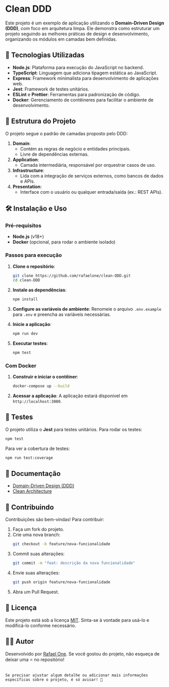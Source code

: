 # Clean DDD

Este projeto é um exemplo de aplicação utilizando o **Domain-Driven Design (DDD)**, com foco em arquitetura limpa. Ele demonstra como estruturar um projeto seguindo as melhores práticas de design e desenvolvimento, organizando os módulos em camadas bem definidas.

## 🚀 Tecnologias Utilizadas

- **Node.js**: Plataforma para execução do JavaScript no backend.
- **TypeScript**: Linguagem que adiciona tipagem estática ao JavaScript.
- **Express**: Framework minimalista para desenvolvimento de aplicações web.
- **Jest**: Framework de testes unitários.
- **ESLint** e **Prettier**: Ferramentas para padronização de código.
- **Docker**: Gerenciamento de contêineres para facilitar o ambiente de desenvolvimento.

## 📂 Estrutura do Projeto

O projeto segue o padrão de camadas proposto pelo DDD:

1. **Domain**:
   - Contém as regras de negócio e entidades principais.
   - Livre de dependências externas.
2. **Application**:
   - Camada intermediária, responsável por orquestrar casos de uso.
3. **Infrastructure**:
   - Lida com a integração de serviços externos, como bancos de dados e APIs.
4. **Presentation**:
   - Interface com o usuário ou qualquer entrada/saída (ex.: REST APIs).

## 🛠️ Instalação e Uso

### Pré-requisitos

- **Node.js** (v18+)
- **Docker** (opcional, para rodar o ambiente isolado)

### Passos para execução

1. **Clone o repositório**:

   ```bash
   git clone https://github.com/rafaelone/clean-DDD.git
   cd clean-DDD
   ```

2. **Instale as dependências**:

   ```bash
   npm install
   ```

3. **Configure as variáveis de ambiente**:
   Renomeie o arquivo `.env.example` para `.env` e preencha as variáveis necessárias.

4. **Inicie a aplicação**:

   ```bash
   npm run dev
   ```

5. **Executar testes**:
   ```bash
   npm test
   ```

### Com Docker

1. **Construir e iniciar o contêiner**:

   ```bash
   docker-compose up --build
   ```

2. **Acessar a aplicação**:
   A aplicação estará disponível em `http://localhost:3000`.

## 🧪 Testes

O projeto utiliza o **Jest** para testes unitários. Para rodar os testes:

```bash
npm test
```

Para ver a cobertura de testes:

```bash
npm run test:coverage
```

## 📖 Documentação

- [Domain-Driven Design (DDD)](https://www.domainlanguage.com/ddd/)
- [Clean Architecture](https://8thlight.com/blog/uncle-bob/2012/08/13/the-clean-architecture.html)

## 🤝 Contribuindo

Contribuições são bem-vindas! Para contribuir:

1. Faça um fork do projeto.
2. Crie uma nova branch:
   ```bash
   git checkout -b feature/nova-funcionalidade
   ```
3. Commit suas alterações:
   ```bash
   git commit -m "feat: descrição da nova funcionalidade"
   ```
4. Envie suas alterações:
   ```bash
   git push origin feature/nova-funcionalidade
   ```
5. Abra um Pull Request.

## 📝 Licença

Este projeto está sob a licença [MIT](LICENSE). Sinta-se à vontade para usá-lo e modificá-lo conforme necessário.

## 👨‍💻 Autor

Desenvolvido por [Rafael One](https://github.com/rafaelone). Se você gostou do projeto, não esqueça de deixar uma ⭐ no repositório!

```

Se precisar ajustar algum detalhe ou adicionar mais informações específicas sobre o projeto, é só avisar! 🚀
```
